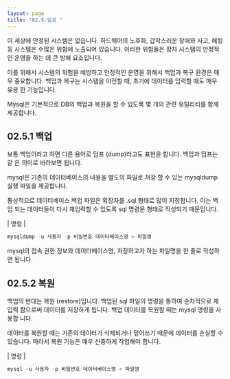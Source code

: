 ```yaml
---
layout: page
title: "02.5.덤프 "
--- 
```

이 세상에 안정된 시스템은 없습니다. 하드웨어의 노후화, 갑작스러운 장애와 사고, 해킹 등 시스템은 수많은 위험에 노출되어 있습니다. 이러한 위험들은 장차 시스템의 안정적인 운영을 하는 데 큰 방해 요소입니다.  

이를 위해서 시스템의 위험을 예방하고 안정적인 운영을 위해서 백업과 복구 환경은 매우 중요합니다. 백업과 복구는 시스템을 이전할 때, 초기에 데이터를 입력할 때도 매우 유용 한 기능입니다.  

Mysql은 기본적으로 DB의 백업과 복원을 할 수 있도록 몇 개의 관련 유틸리티를 함께 제공합니다.  

## 02.5.1 백업 
보통 백업이라고 하면 다른 용어로 덤프 (dump)라고도 표현을 합니다. 백업과 덤프는 같 은 의미로 바라보면 됩니다.  

mysql은 기존의 데이터베이스의 내용을 별도의 파일로 저장 할 수 있는 mysqldump 실행 파일을 제공합니다.  

통상적으로 데이터베이스 백업 파일은 확장자를 .sql 형태로 많이 지정합니다. 이는 백업 되는 데이터들이 다시 재입력할 수 있도록 sql 명령문 형태로 작성되기 때문입니다.  

| 명령 | 
```sql
mysqldump -u 사용자 -p 비밀번호 데이터베이스명 > 파일명 
```

mysql의 접속 권한 정보와 데이터베이스명, 저장하고자 하는 파일명을 한 줄로 작성하면 됩니다.  


## 02.5.2 복원 
백업의 반대는 복원 (restore)입니다. 백업된 sql 파일의 명령을 통하여 순차적으로 재입력 함으로써 데이터를 저장하게 됩니다. 백업 데이터를 복원할 때는 mysql 명령을 사용합 니다.  

데이터를 복원할 때는 기존의 데이터가 삭제되거나 덮어쓰기 때문에 데이터를 손실할 수 있습니다. 따라서 복원 기능은 매우 신중하게 작업해야 합니다.  


| 명령 | 
```sql
mysql -u 사용자 -p 비밀번호 데이터베이스명 < 파일명 
```
